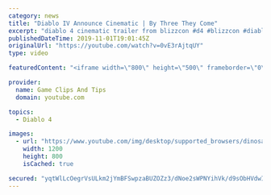 ```yaml
---
category: news
title: "Diablo IV Announce Cinematic | By Three They Come"
excerpt: "diablo 4 cinematic trailer from blizzcon #d4 #blizzcon #diablo."
publishedDateTime: 2019-11-01T19:01:45Z
originalUrl: "https://youtube.com/watch?v=0vE3rAjtqUY"
type: video

featuredContent: "<iframe width=\"800\" height=\"500\" frameborder=\"0\" src=\"https://www.youtube.com/embed/0vE3rAjtqUY\" allow=\"accelerometer; autoplay; encrypted-media; gyroscope; picture-in-picture\" allowfullscreen></iframe>"

provider:
  name: Game Clips And Tips
  domain: youtube.com

topics:
  - Diablo 4

images:
  - url: "https://www.youtube.com/img/desktop/supported_browsers/dinosaur.png"
    width: 1200
    height: 800
    isCached: true

secured: "yqtWlLcOegrVsULkm2jYmBFSwpzaBUZOZz3/dNoe2sWPNYihVk/d9sObHVdwIV3eLfnf43aUD6wxZDFjMIsV6fZKlgNjUHhw+Q1YjPNES1Gh9szaJv8bD87f8I8qI7Cxju7M9NcvlnKcYS2RQPsk6iJmy9GEsK83+9AiOFrdlYi1W2hRRtXGXRYzd9QlbRpYASP/4R62YZ+tC4/C5JmoVn94qUrusSAeZr6VaPSqxIKTjKc2/2ZavJpHQSPYyFzjcq8hBgmq1wzJNbizCBHRRH7X8ZU+P7Q4GhwFg1E77YtfGWdIAGz60MR690oqGeB1Tvllfb9aOvZ2ZFsBkg1g4KaOwKRZ2wN7E+pB73kA32ABQcDu2xs8YG/TQokdp0YsQd/LDj1b/kawyyVM6jUwmQ==;S4LKeJl5c01ks3paVJ9hCQ=="
---
```



